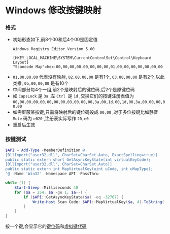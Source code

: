 ﻿# Windows 修改按键映射
### 格式
* 初始形态如下,前8个00和后4个00是固定值
    ```reg
    Windows Registry Editor Version 5.00

    [HKEY_LOCAL_MACHINE\SYSTEM\CurrentControlSet\Control\Keyboard Layout]
    "Scancode Map"=hex:00,00,00,00,00,00,00,00,01,00,00,00,00,00,00,00
    ```
* `01,00,00,00` 代表没有映射, `02,00,00,00` 是有1个, `03,00,00,00` 是有2个,以此类推, `0b,00,00,00` 是有10个
* 中间部分每4个一组,前2个是映射后的键位码,后2个是原键位码
* 如 `CapsLock` 是 `3a` ,左 `Ctrl `是 `1d` ,交换它们的按键注册表值为 `00,00,00,00,00,00,00,00,03,00,00,00,3a,00,1d,00,1d,00,3a,00,00,00,00,00`
* 如需屏蔽某按键,只需将映射后的键位码设成 `00,00` ,对于多位按键比如静音 `Mute` 码为 `e020` ,注册表实际写作 `20,e0`
* 重启后生效
### 按键测试
```powershell
$API = Add-Type -MemberDefinition @'
[DllImport("user32.dll", CharSet=CharSet.Auto, ExactSpelling=true)]
public static extern short GetAsyncKeyState(int virtualKeyCode);
[DllImport("user32.dll", CharSet=CharSet.Auto)]
public static extern int MapVirtualKey(uint uCode, int uMapType);
'@ -Name 'Win32' -Namespace API -PassThru

while (1) {
    Start-Sleep -Milliseconds 40
    for ($a = 254; $a -ge 1; $a--) {
        if ($API::GetAsyncKeyState($a) -eq -32767) {
            Write-Host Scan Code: $API::MapVirtualKey($a, 4).ToString('x') / Virtual Key: $a.ToString('x')
        }
    }
}
```
按一个键,会显示它的[键位码](https://www.win.tue.nl/~aeb/linux/kbd/scancodes-1.html)和[虚拟键代码](https://learn.microsoft.com/en-us/windows/win32/inputdev/virtual-key-codes)